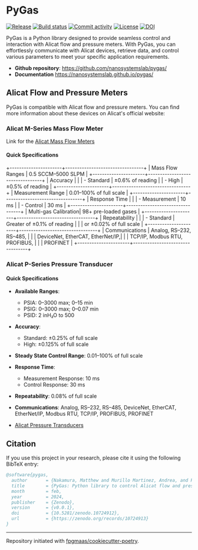 # PyGas

[![Release](https://img.shields.io/github/v/release/nanosystemslab/pygas)](https://img.shields.io/github/v/release/nanosystemslab/pygas)
[![Build status](https://img.shields.io/github/actions/workflow/status/nanosystemslab/pygas/main.yml?branch=main)](https://github.com/nanosystemslab/pygas/actions/workflows/main.yml?query=branch%3Amain)
[![Commit activity](https://img.shields.io/github/commit-activity/m/nanosystemslab/pygas)](https://img.shields.io/github/commit-activity/m/nanosystemslab/pygas)
[![License](https://img.shields.io/github/license/nanosystemslab/pygas)](https://img.shields.io/github/license/nanosystemslab/pygas)
[![DOI](https://zenodo.org/badge/732228171.svg)](https://zenodo.org/doi/10.5281/zenodo.10724912)

PyGas is a Python library designed to provide seamless control and interaction with Alicat flow and pressure meters. With PyGas, you can effortlessly communicate with Alicat devices, retrieve data, and control various parameters to meet your specific application requirements.

- **Github repository**: <https://github.com/nanosystemslab/pygas/>
- **Documentation** <https://nanosystemslab.github.io/pygas/>

## Alicat Flow and Pressure Meters

PyGas is compatible with Alicat flow and pressure meters. You can find more information about these devices on Alicat's official website:

### Alicat M-Series Mass Flow Meter
Link for the [Alicat Mass Flow Meters](https://www.alicat.com/models/m-gas-mass-flow-meters/)
#### Quick Specifications

+----------------------+---------------------------------+
| Mass Flow Ranges     | 0.5 SCCM–5000 SLPM              |
+----------------------+---------------------------------+
| Accuracy             |                                 |
|    - Standard        | ±0.6% of reading                |
|    - High            | ±0.5% of reading                |
+----------------------+---------------------------------+
| Measurement Range    | 0.01–100% of full scale         |
+----------------------+---------------------------------+
| Response Time        |                                 |
|    - Measurement     | 10 ms                           |
|    - Control         | 30 ms                           |
+----------------------+---------------------------------+
| Multi-gas Calibration| 98+ pre-loaded gases            |
+----------------------+---------------------------------+
| Repeatability        |                                 |
|    - Standard        | Greater of ±0.1% of reading     |
|                      | or ±0.02% of full scale         |
+----------------------+---------------------------------+
| Communications       | Analog, RS–232, RS–485,         |
|                      | DeviceNet, EtherCAT, EtherNet/IP,|
|                      | TCP/IP, Modbus RTU, PROFIBUS,   |
|                      | PROFINET                        |
+----------------------+---------------------------------+
### Alicat P-Series Pressure Transducer

#### Quick Specifications

- **Available Ranges**:
  - PSIA: 0–3000 max; 0–15 min
  - PSIG: 0–3000 max; 0–0.07 min
  - PSID: 2 inH₂O to 500
- **Accuracy**:
  - Standard: ±0.25% of full scale
  - High: ±0.125% of full scale
- **Steady State Control Range**: 0.01–100% of full scale
- **Response Time**:
  - Measurement Response: 10 ms
  - Control Response: 30 ms
- **Repeatability**: 0.08% of full scale
- **Communications**: Analog, RS–232, RS–485, DeviceNet, EtherCAT, EtherNet/IP, Modbus RTU, TCP/IP, PROFIBUS, PROFINET

- [Alicat Pressure Transducers](https://www.alicat.com/models/p-absolute-and-gauge-pressure-transducers/)


## Citation

If you use this project in your research, please cite it using the following BibTeX entry:

```bibtex
@software{pygas,
  author       = {Nakamura, Matthew and Murillo Martinez, Andrea, and Renzo Clauido, Josh},
  title        = {PyGas: Python library to control Alicat flow and pressure meter},
  month        = feb,
  year         = 2024,
  publisher    = {Zenodo},
  version      = {v0.0.1},
  doi          = {10.5281/zenodo.10724912},
  url          = {https://zenodo.org/records/10724913}
}
```

---

Repository initiated with [fpgmaas/cookiecutter-poetry](https://github.com/fpgmaas/cookiecutter-poetry).
